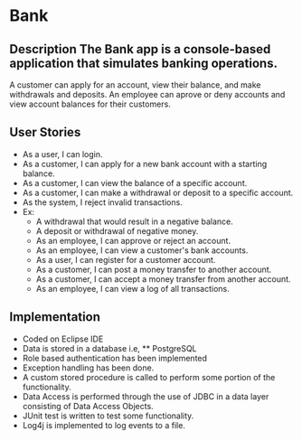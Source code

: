 # Bank
## Description The Bank app is a console-based application that simulates banking operations.
A customer can apply for an account, view their balance, and make withdrawals and deposits.
An employee can aprove or deny accounts and view account balances for their customers.


## User Stories 
* As a user, I can login.
* As a customer, I can apply for a new bank account with a starting balance.
* As a customer, I can view the balance of a specific account.
* As a customer, I can make a withdrawal or deposit to a specific account.
* As the system, I reject invalid transactions.
* Ex:
  * A withdrawal that would result in a negative balance.
  * A deposit or withdrawal of negative money.
  * As an employee, I can approve or reject an account.
  * As an employee, I can view a customer's bank accounts.
  * As a user, I can register for a customer account.
  * As a customer, I can post a money transfer to another account.
  * As a customer, I can accept a money transfer from another account.
  * As an employee, I can view a log of all transactions.
  
 ## Implementation
  * Coded on Eclipse IDE
  * Data is stored in a database i.e, ** PostgreSQL
  * Role based authentication has been implemented 
  * Exception handling has been done.
  * A custom stored procedure is called to perform some portion of the functionality.
  * Data Access is performed through the use of JDBC in a data layer consisting of Data Access Objects.
  * JUnit test is written to test some functionality.
  * Log4j is implemented to log events to a file.
  
